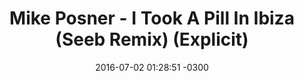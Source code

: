 ---
layout: post
title: "Mike Posner - I Took A Pill In Ibiza (Seeb Remix) (Explicit)"
date: 2016-07-02 01:28:51 -0300
tags: [Mike Posner, Seeb Remix]
video_id: foE1mO2yM04
---